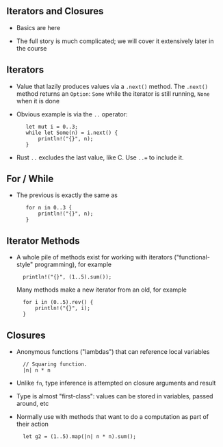 ## Iterators and Closures

* Basics are here

* The full story is much complicated; we will cover it
  extensively later in the course

## Iterators

* Value that lazily produces values via a `.next()`
  method. The `.next()` method returns an `Option`: `Some`
  while the iterator is still running, `None` when it is
  done

* Obvious example is via the `..` operator:

         let mut i = 0..3;
         while let Some(n) = i.next() {
             println!("{}", n);
         }

* Rust `..` excludes the last value, like C. Use `..=` to
  include it.

## For / While

* The previous is exactly the same as

         for n in 0..3 {
             println!("{}", n);
         }

## Iterator Methods

* A whole pile of methods exist for working with iterators
  ("functional-style" programming), for example

        println!("{}", (1..5).sum());

  Many methods make a new iterator from an old, for
  example

        for i in (0..5).rev() {
            println!("{}", i);
        }

## Closures

* Anonymous functions ("lambdas") that can reference local
  variables

        // Squaring function.
        |n| n * n

* Unlike `fn`, type inference is attempted on closure
  arguments and result

* Type is almost "first-class": values can be stored in
  variables, passed around, etc

* Normally use with methods that want to do a computation
  as part of their action

        let g2 = (1..5).map(|n| n * n).sum();

